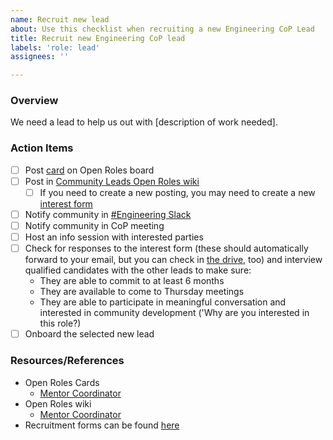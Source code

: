 ```yaml
---
name: Recruit new lead
about: Use this checklist when recruiting a new Engineering CoP Lead
title: Recruit new Engineering CoP lead
labels: 'role: lead'
assignees: ''

---
```


### Overview

We need a lead to help us out with [description of work needed].

### Action Items
- [ ] Post [card](https://github.com/hackforla/engineering/projects/2#card-90139782) on Open Roles board
- [ ] Post in [Community Leads Open Roles wiki](https://github.com/hackforla/engineering/wiki/Community-Leads-Open-Roles)
   - [ ] If you need to create a new posting, you may need to create a new [interest form](https://drive.google.com/drive/u/0/folders/1A8KSPEQ5oupkp5iCK53Xu85lh7Wm7q0r)
- [ ] Notify community in [#Engineering Slack](https://hackforla.slack.com/archives/C01CU709SER)
- [ ] Notify community in CoP meeting
- [ ] Host an info session with interested parties
- [ ] Check for responses to the interest form (these should automatically forward to your email, but you can check in [the drive](https://drive.google.com/drive/u/0/folders/1A8KSPEQ5oupkp5iCK53Xu85lh7Wm7q0r), too) and interview qualified candidates with the other leads to make sure:
   - They are able to commit to at least 6 months
   - They are available to come to Thursday meetings
   - They are able to participate in meaningful conversation and interested in community development ('Why are you interested in this role?)
- [ ] Onboard the selected new lead

### Resources/References
- Open Roles Cards
   - [Mentor Coordinator](https://github.com/hackforla/engineering/projects/2#card-90139782)
- Open Roles wiki
   - [Mentor Coordinator](https://github.com/hackforla/engineering/wiki/Community-Leads-Open-Roles#engineering-cop-community-co-lead---mentor-coordinator)
- Recruitment forms can be found [here](https://drive.google.com/drive/u/0/folders/1A8KSPEQ5oupkp5iCK53Xu85lh7Wm7q0r)

